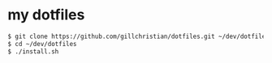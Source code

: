# my dotfiles

```bash
$ git clone https://github.com/gillchristian/dotfiles.git ~/dev/dotfiles
$ cd ~/dev/dotfiles
$ ./install.sh
```
